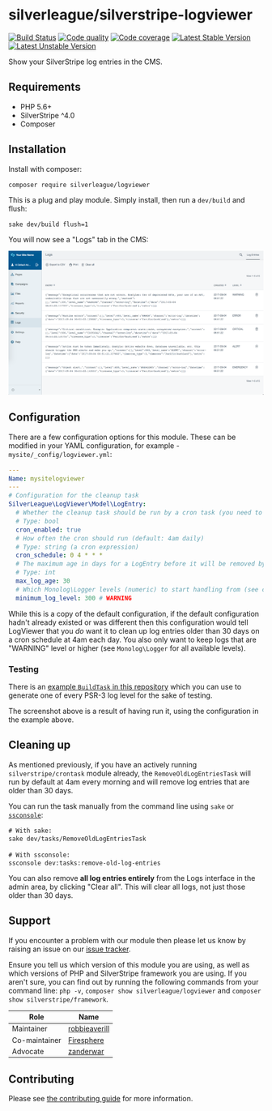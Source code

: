 # silverleague/silverstripe-logviewer

[![Build Status](https://travis-ci.org/silverleague/silverstripe-logviewer.svg?branch=master)](https://travis-ci.org/silverleague/silverstripe-logviewer) [![Code quality](https://scrutinizer-ci.com/g/silverleague/silverstripe-logviewer/badges/quality-score.png?b=master)](https://scrutinizer-ci.com/g/silverleague/silverstripe-logviewer/?branch=master) [![Code coverage](https://codecov.io/gh/silverleague/silverstripe-logviewer/branch/master/graph/badge.svg)](https://codecov.io/gh/silverleague/silverstripe-logviewer) [![Latest Stable Version](https://poser.pugx.org/silverleague/logviewer/version)](https://packagist.org/packages/silverleague/logviewer) [![Latest Unstable Version](https://poser.pugx.org/silverleague/logviewer/v/unstable)](//packagist.org/packages/silverleague/logviewer)

Show your SilverStripe log entries in the CMS.

## Requirements

* PHP 5.6+
* SilverStripe ^4.0
* Composer

## Installation

Install with composer:

```shell
composer require silverleague/logviewer
```

This is a plug and play module. Simply install, then run a `dev/build` and flush:

```shell
sake dev/build flush=1
```

You will now see a "Logs" tab in the CMS:

![Preview](docs/images/preview-list.png)

## Configuration

There are a few configuration options for this module. These can be modified in your YAML configuration, for example - `mysite/_config/logviewer.yml`:

```yaml
---
Name: mysitelogviewer
---
# Configuration for the cleanup task
SilverLeague\LogViewer\Model\LogEntry:
  # Whether the cleanup task should be run by a cron task (you need to figure the cron yourself)
  # Type: bool
  cron_enabled: true
  # How often the cron should run (default: 4am daily)
  # Type: string (a cron expression)
  cron_schedule: 0 4 * * *
  # The maximum age in days for a LogEntry before it will be removed by the cleanup task
  # Type: int
  max_log_age: 30
  # Which Monolog\Logger levels (numeric) to start handling from (see class for examples)
  minimum_log_level: 300 # WARNING
```

While this is a copy of the default configuration, if the default configuration hadn't already existed or was different then this configuration would tell LogViewer that you _do_ want it to clean up log entries older than 30 days on a cron schedule at 4am each day. You also only want to keep logs that are "WARNING" level or higher (see `Monolog\Logger` for all available levels).

### Testing

There is an [example `BuildTask` in this repository](docs/examples/CreateLogsTask.php) which you can use to generate one of every PSR-3 log level for the sake of testing.

The screenshot above is a result of having run it, using the configuration in the example above.

## Cleaning up

As mentioned previously, if you have an actively running `silverstripe/crontask` module already, the `RemoveOldLogEntriesTask` will run by default at 4am every morning and will remove log entries that are older than 30 days.

You can run the task manually from the command line using `sake` or [`ssconsole`](https://github.com/silverleague/silverstripe-console):

```shell
# With sake:
sake dev/tasks/RemoveOldLogEntriesTask

# With ssconsole:
ssconsole dev:tasks:remove-old-log-entries
```

You can also remove **all log entries entirely** from the Logs interface in the admin area, by clicking "Clear all". This will clear all logs, not just those older than 30 days.

## Support

If you encounter a problem with our module then please let us know by raising an issue on our [issue tracker](https://github.com/silverleague/silverstripe-logviewer/issues).

Ensure you tell us which version of this module you are using, as well as which versions of PHP and SilverStripe framework you are using. If you aren't sure, you can find out by running the following commands from your command line: `php -v`, `composer show silverleague/logviewer` and `composer show silverstripe/framework`.

| Role          | Name                                              |
| ------------- | ------------------------------------------------- |
| Maintainer    | [robbieaverill](https://github.com/robbieaverill) |
| Co-maintainer | [Firesphere](https://github.com/Firesphere)       |
| Advocate      | [zanderwar](https://github.com/zanderwar)         |

## Contributing

Please see [the contributing guide](CONTRIBUTING.md) for more information.
